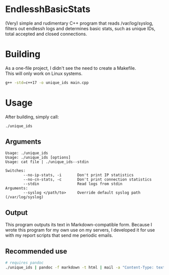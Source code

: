 # EndlesshBasicStats
(Very) simple and rudimentary C++ program that reads /var/log/syslog, filters out endlessh logs and determines basic stats, such as unique IDs, total accepted and closed connections. 

# Building
As a one-file project, I didn't see the need to create a Makefile. <br >
This will only work on Linux systems.

```bash
g++ -std=c++17 -o unique_ids main.cpp
```

# Usage

After building, simply call:

```bash
./unique_ids
```

## Arguments

```
Usage: ./unique_ids
Usage: ./unique_ids [options]
Usage: cat file | ./unique_ids--stdin

Switches:
        --no-ip-stats, -i       Don't print IP statistics
        --no-cn-stats, -c       Don't print connection statistics
        --stdin                 Read logs from stdin
Arguments:
        --syslog </path/to>     Override default syslog path (/var/log/syslog)
```

## Output
This program outputs its text in Markdown-compatible form.
Because I wrote this program for my own use on my servers, I developed it for use with my report scripts that send me periodic emails.

## Recommended use

```bash
# requires pandoc
./unique_ids | pandoc -f markdown -t html | mail -a "Content-Type: text/html; charset=UTF-8" -s "My Endlessh Report" "you@yourdomain.com"
```